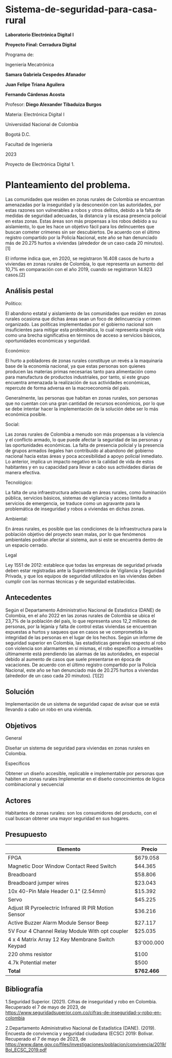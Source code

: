 # Sistema-de-seguridad-para-casa-rural

**Laboratorio Electrónica Digital I**

**Proyecto Final: Cerradura Digital**

Programa de:

Ingeniería Mecatrónica


**Samara Gabriela Cespedes Afanador**

**Juan Felipe Triana Aguilera**

**Fernando Cárdenas Acosta**


Profesor:
**Diego Alexander Tibaduiza Burgos**


Materia: Electrónica Digital I


Universidad Nacional de Colombia

Bogotá D.C.

Facultad de Ingeniería

2023

Proyecto de Electrónica Digital 1.

# Planteamiento del problema.
Las comunidades que residen en zonas rurales de Colombia se encuentran amenazadas por la inseguridad y la desconexión con las autoridades, por estas razones son vulnerables a robos y otros delitos, debido a la falta de medidas de seguridad adecuadas, la distancia y la escasa presencia policial en estas zonas. 
Estas áreas son más propensas a los robos debido a su aislamiento, lo que les hace un objetivo fácil para los delincuentes que buscan cometer crímenes sin ser descubiertos. De acuerdo con el último registro compartido por la Policía Nacional, este año se han denunciado más de 20.275 hurtos a viviendas (alrededor de un caso cada 20 minutos). [1]

El informe indica que, en 2020, se registraron 16.408 casos de hurto a viviendas en zonas rurales de Colombia, lo que representa un aumento del 10,7% en comparación con el año 2019, cuando se registraron 14.823 casos.[2]

## Análisis pestal

Político:

El abandono estatal y aislamiento de las comunidades que residen en zonas rurales ocasiona que dichas áreas sean un foco de delincuencia y crimen organizado. Las políticas implementadas por el gobierno nacional son insuficientes para mitigar esta problemática, lo cual representa simple vista como una brecha significativa en términos de acceso a servicios básicos, oportunidades económicas y seguridad.

Económico:

El hurto a pobladores de zonas rurales constituye un revés a la maquinaria base de la economía nacional, ya que estas personas son quienes producen las materias primas necesarias tanto para alimentación como para manufactura de productos industriales, por tanto, si este grupo encuentra amenazada la realización de sus actividades económicas, repercute de forma adversa en la macroeconomía del país.

Generalmente, las personas que habitan en zonas rurales, son personas que no cuentan con una gran cantidad de recursos económicos, por lo que se debe intentar hacer la implementación de la solución debe ser lo más económica posible.

Social:

Las zonas rurales de Colombia a menudo son más propensas a la violencia y el conflicto armado, lo que puede afectar la seguridad de las personas y las oportunidades económicas. La falta de presencia policial y la presencia de grupos armados ilegales han contribuido al abandono del gobierno nacional hacia estas áreas y poca accesibilidad a apoyo policial inmediato. Lo anterior, implica un impacto negativo en la calidad de vida de estos habitantes y en su capacidad para llevar a cabo sus actividades diarias de manera efectiva.

Tecnológico:

La falta de una infraestructura adecuada en áreas rurales, como iluminación pública, servicios básicos, sistemas de vigilancia y acceso limitado a servicios de emergencia, se traduce como un agravante para la problemática de inseguridad y robos a viviendas en dichas zonas.

Ambiental:

En áreas rurales, es posible que las condiciones de la infraestructura para la población objetivo del proyecto sean malas, por lo que fenómenos ambientales podrían afectar al sistema, aun si este se encuentra dentro de un espacio cerrado.

Legal 

Ley 1551 de 2012: establece que todas las empresas de seguridad privada deben estar registradas ante la Superintendencia de Vigilancia y Seguridad Privada, y que los equipos de seguridad utilizados en las viviendas deben cumplir con las normas técnicas y de seguridad establecidas.

## Antecedentes

Según el Departamento Administrativo Nacional de Estadística (DANE) de Colombia, en el año 2022 en las zonas rurales de Colombia se ubica el 23,7% de la población del país, lo que representa unos 12,2 millones de personas, por la lejanía y falta de control estas viviendas se encuentran expuestas a hurtos y saqueos que en casos se ve comprometida la integridad de las personas en el lugar de los hechos. Según un informe de seguridad superior en Colombia, las estadísticas generales respecto al robo con violencia son alarmantes en sí mismas, el robo específico a inmuebles últimamente está prendiendo las alarmas de las autoridades, en especial debido al aumento de casos que suele presentarse en época de vacaciones. De acuerdo con el último registro compartido por la Policía Nacional, este año se han denunciado más de 20.275 hurtos a viviendas (alrededor de un caso cada 20 minutos). [1][2]

## Solución

Implementación de un sistema de seguridad capaz de avisar que se está llevando a cabo un robo en una vivienda.

## Objetivos

General

Diseñar un sistema de seguridad para viviendas en zonas rurales en Colombia.

Específicos

Obtener un diseño accesible, replicable e implementable por personas que habiten en zonas rurales
Implementar en el diseño conocimientos de lógica combinacional y secuencial 

## Actores

Habitantes de zonas rurales: son los consumidores del producto, con el cual buscan obtener una mayor seguridad en sus hogares.

## Presupuesto

| Elemento                             | Precio      |
| ------------------------------------ | ----------- |
| FPGA                                 | \$679.058   |
| Magnetic Door Window Contact Reed Switch| \$44.365 |
| Breadboard                      | \$58.806 |
| Breadboard jumper wires           | \$23.043  |
| 10x 40-Pin Male Header 0.1" (2.54mm)                     | \$15.392     |
| Servo           | \$45.225    |
| Adjust IR Pyroelectric Infrared IR PIR Motion Sensor            | \$36.216    |
| Active Buzzer Alarm Module Sensor Beep       | \$27.117   |
| 5V Four 4 Channel Relay Module With opt coupler                        | \$25.035   |
| 4 x 4 Matrix Array 12 Key Membrane Switch Keypad   | \$3'000.000 |
| 220 ohms resistor   | \$100 |
| 4.7k Potential meter   | \$500 |
| **Total**                            | **\$762.466** |


## Bibliografía

1.Seguridad Superior. (2021). Cifras de inseguridad y robo en Colombia. Recuperado el 7 de mayo de 2023, de https://www.seguridadsuperior.com.co/cifras-de-inseguridad-y-robo-en-colombia

2.Departamento Administrativo Nacional de Estadística (DANE). (2019). Encuesta de convivencia y seguridad ciudadana (ECSC) 2019: Bolívar. Recuperado el 7 de mayo de 2023, de https://www.dane.gov.co/files/investigaciones/poblacion/convivencia/2019/Bol_ECSC_2019.pdf


